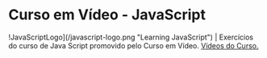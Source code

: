 # Curso em Vídeo - JavaScript
!JavaScriptLogo](/javascript-logo.png "Learning JavaScript") | Exercícios do curso de Java Script promovido pelo Curso em Vídeo. [Vídeos do Curso.](https://www.youtube.com/playlist?list=PLHz_AreHm4dlsK3Nr9GVvXCbpQyHQl1o1 "Clique para acessar o curso")
